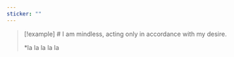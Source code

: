 ```yaml
---
sticker: ""
---
```

> [!example] # I am mindless, acting only in accordance with my desire.
> 
> *la la la la la
